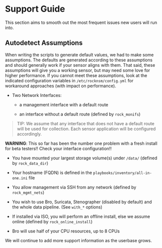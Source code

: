 # Support Guide

This section aims to smooth out the most frequent issues new users will run into.

## Autodetect Assumptions

When writing the scripts to generate default values, we had to make some assumptions. The defaults are generated according to these assumptions and should generally work if your sensor aligns with them. That said, these assumptions will give you a working sensor, but may need some love for higher performance. If you cannot meet these assumptions, look at the indicated configuration variables in `/etc/rocknsm/config.yml` for workaround approaches (with impact on performance).

* Two Network Interfaces:

  * a management interface with a default route

  * an interface without a default route (defined by `rock_monifs`)

> TIP: We assume that any interface that does not have a default route will be used for collection. Each sensor application will be configured accordingly.

**WARNING**: This so far has been the number one problem with a fresh install for beta testers!! Check your interface configuration!!

* You have mounted your largest storage volume(s) under `/data/` (defined by `rock_data_dir`)

* Your hostname (FQDN) is defined in the `playbooks/inventory/all-in-one.ini` file

* You allow management via SSH from any network (defined by `rock_mgmt_nets`)

* You wish to use Bro, Suricata, Stenographer (disabled by default) and the whole data pipeline. (See `with_*` options)

* If installed via ISO, you will perform an offline install, else we assume online (defined by `rock_online_install`)

* Bro will use half of your CPU resources, up to 8 CPUs

We will continue to add more support information as the userbase grows.
